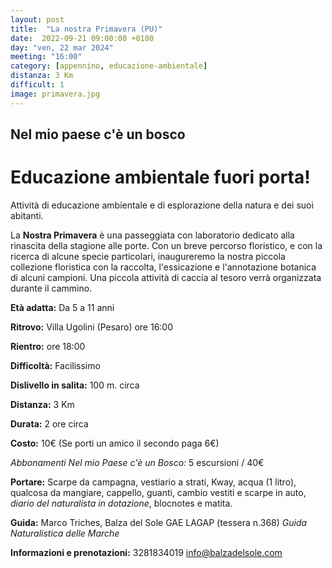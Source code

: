 ```yaml
---
layout: post
title:  "La nostra Primavera (PU)"
date:  2022-09-21 09:00:00 +0100
day: "ven, 22 mar 2024"
meeting: "16:00"
category: [appennino, educazione-ambientale]
distanza: 3 Km
difficult: 1
image: primavera.jpg
---
```


## Nel mio paese c'è un bosco
# Educazione ambientale fuori porta! 

Attività di educazione ambientale e di esplorazione della natura e dei suoi abitanti.

La **Nostra Primavera** è una passeggiata con laboratorio dedicato alla rinascita della stagione alle porte. Con un breve percorso floristico, e con la ricerca di alcune specie particolari, inaugureremo la nostra piccola collezione floristica con la raccolta, l'essicazione e l'annotazione botanica di alcuni campioni.
Una piccola attività di caccia al tesoro verrà organizzata durante il cammino.

**Età adatta:** Da 5 a 11 anni 

**Ritrovo:** Villa Ugolini (Pesaro) ore 16:00

**Rientro:** ore 18:00 

**Difficoltà:** Facilissimo 

**Dislivello in salita:**  100 m. circa

**Distanza:** 3 Km

**Durata:** 2 ore circa

**Costo:** 10€ (Se porti un amico il secondo paga 6€)

*Abbonamenti Nel mio Paese c'è un Bosco:* 5 escursioni / 40€

**Portare:** Scarpe da campagna, vestiario a strati, Kway, acqua (1 litro), qualcosa da mangiare, cappello, guanti, cambio vestiti e scarpe in auto, *diario del naturalista in dotazione*, blocnotes e matita. 

**Guida:** Marco Triches, Balza del Sole GAE LAGAP (tessera n.368)
*Guida Naturalistica delle Marche*

**Informazioni e prenotazioni:** 3281834019 info@balzadelsole.com
